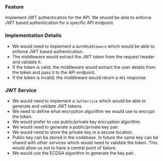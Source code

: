 ### Feature
Implement JWT authentication for the API. We should be able to enforce JWT based authentication
for a specific API endpoint. 

### Implementation Details
- We would need to implement a `AuthMiddleware` which would be able to enforce JWT based authentication.
- The middleware would extract the JWT token from the request header and validate it.
- If the token is valid, the middleware would extract the user details from the token and pass it to the API endpoint.
- If the token is invalid, the middleware would return a `401` response.

### JWT Service
- We would need to implement a `JwtService` which would be able to generate and validate JWT tokens.
- We need to define what encryption algorithm we would use to encrypt the token.
- We would prefer to use public/private key encryption algorithm.
- We would need to generate a public/private key pair.
- We would need to store the private key in a secure location.
- Public key can be stored in the codebase. In future the same key can be shared with other
services which would need to validate the token. This would allow us not to have a central point of failure.
- We would use the ECDSA algorithm to generate the key pair.

